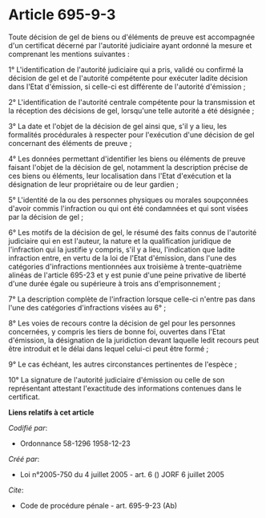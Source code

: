 # Article 695-9-3

Toute décision de gel de biens ou d'éléments de preuve est accompagnée d'un certificat décerné par l'autorité judiciaire
ayant ordonné la mesure et comprenant les mentions suivantes : 

1° L'identification de l'autorité judiciaire qui a pris, validé ou confirmé la décision de gel et de l'autorité compétente
pour exécuter ladite décision dans l'Etat d'émission, si celle-ci est différente de l'autorité d'émission ; 

2° L'identification de l'autorité centrale compétente pour la transmission et la réception des décisions de gel, lorsqu'une
telle autorité a été désignée ; 

3° La date et l'objet de la décision de gel ainsi que, s'il y a lieu, les formalités procédurales à respecter pour
l'exécution d'une décision de gel concernant des éléments de preuve ; 

4° Les données permettant d'identifier les biens ou éléments de preuve faisant l'objet de la décision de gel, notamment la
description précise de ces biens ou éléments, leur localisation dans l'Etat d'exécution et la désignation de leur
propriétaire ou de leur gardien ; 

5° L'identité de la ou des personnes physiques ou morales soupçonnées d'avoir commis l'infraction ou qui ont été condamnées
et qui sont visées par la décision de gel ; 

6° Les motifs de la décision de gel, le résumé des faits connus de l'autorité judiciaire qui en est l'auteur, la nature et la
qualification juridique de l'infraction qui la justifie y compris, s'il y a lieu, l'indication que ladite infraction entre,
en vertu de la loi de l'Etat d'émission, dans l'une des catégories d'infractions mentionnées aux troisième à trente-quatrième
alinéas de l'article 695-23 et y est punie d'une peine privative de liberté d'une durée égale ou supérieure à trois ans
d'emprisonnement ; 

7° La description complète de l'infraction lorsque celle-ci n'entre pas dans l'une des catégories d'infractions visées au
6° ; 

8° Les voies de recours contre la décision de gel pour les personnes concernées, y compris les tiers de bonne foi, ouvertes
dans l'Etat d'émission, la désignation de la juridiction devant laquelle ledit recours peut être introduit et le délai dans
lequel celui-ci peut être formé ; 

9° Le cas échéant, les autres circonstances pertinentes de l'espèce ; 

10° La signature de l'autorité judiciaire d'émission ou celle de son représentant attestant l'exactitude des informations
contenues dans le certificat.

**Liens relatifs à cet article**

_Codifié par_:

  - Ordonnance 58-1296 1958-12-23

_Créé par_:

  - Loi n°2005-750 du 4 juillet 2005 - art. 6 () JORF 6 juillet 2005

_Cite_:

  - Code de procédure pénale - art. 695-9-23 (Ab)

